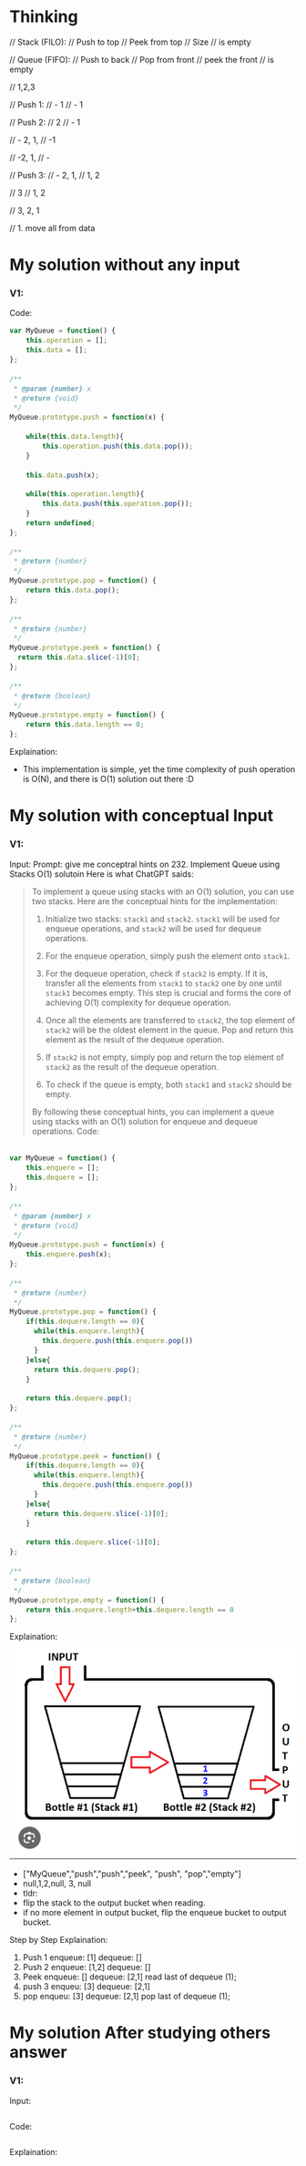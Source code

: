 # Thinking
// Stack (FILO):
  // Push to top
  // Peek from top
  // Size
  // is empty
  
// Queue (FIFO):
  // Push to back
  // Pop from front
  // peek the front
  // is empty 

// 1,2,3

// Push 1:
// - 1
// - 1

// Push 2:
// 2
// - 1

// - 2, 1,
// -1

// -2, 1,
// -

// Push 3:
// - 2, 1,
// 1, 2

// 3
// 1, 2

// 3, 2, 1

// 1. move all from data

# My solution without any input

### V1:
Code:
```js
var MyQueue = function() {
    this.operation = [];
    this.data = [];
};

/** 
 * @param {number} x
 * @return {void}
 */
MyQueue.prototype.push = function(x) {

    while(this.data.length){
        this.operation.push(this.data.pop());
    }

    this.data.push(x);
    
    while(this.operation.length){
        this.data.push(this.operation.pop());
    }
    return undefined;
};

/**
 * @return {number}
 */
MyQueue.prototype.pop = function() {
    return this.data.pop();
};

/**
 * @return {number}
 */
MyQueue.prototype.peek = function() {
  return this.data.slice(-1)[0];
};

/**
 * @return {boolean}
 */
MyQueue.prototype.empty = function() {
    return this.data.length == 0;
};

```
Explaination:
- This implementation is simple, yet the time complexity of push operation is O(N), and there is O(1) solution out there :D
# My solution with conceptual Input

### V1: 
Input:
Prompt:
   give me conceptral hints on 232. Implement Queue using Stacks O(1) solutoin 
Here is what ChatGPT saids:
> To implement a queue using stacks with an O(1) solution, you can use two stacks. Here are the conceptual hints for the implementation:
> 
> 1. Initialize two stacks: `stack1` and `stack2`. `stack1` will be used for enqueue operations, and `stack2` will be used for dequeue operations.
> 
> 2. For the enqueue operation, simply push the element onto `stack1`.
> 
> 3. For the dequeue operation, check if `stack2` is empty. If it is, transfer all the elements from `stack1` to `stack2` one by one until `stack1` becomes empty. This step is crucial and forms the core of achieving O(1) complexity for dequeue operation.
> 
> 4. Once all the elements are transferred to `stack2`, the top element of `stack2` will be the oldest element in the queue. Pop and return this element as the result of the dequeue operation.
> 
> 5. If `stack2` is not empty, simply pop and return the top element of `stack2` as the result of the dequeue operation.
> 
> 6. To check if the queue is empty, both `stack1` and `stack2` should be empty.
> 
> By following these conceptual hints, you can implement a queue using stacks with an O(1) solution for enqueue and dequeue operations.
Code:
```js

var MyQueue = function() {
    this.enquere = [];
    this.dequere = [];
};

/** 
 * @param {number} x
 * @return {void}
 */
MyQueue.prototype.push = function(x) {
    this.enquere.push(x);
};

/**
 * @return {number}
 */
MyQueue.prototype.pop = function() {
    if(this.dequere.length == 0){
      while(this.enquere.length){
        this.dequere.push(this.enquere.pop())
      }
    }else{
      return this.dequere.pop();
    }

    return this.dequere.pop();
};

/**
 * @return {number}
 */
MyQueue.prototype.peek = function() {
    if(this.dequere.length == 0){
      while(this.enquere.length){
        this.dequere.push(this.enquere.pop())
      }
    }else{
      return this.dequere.slice(-1)[0];
    }

    return this.dequere.slice(-1)[0];
};

/**
 * @return {boolean}
 */
MyQueue.prototype.empty = function() {
    return this.enquere.length+this.dequere.length == 0
};
```
Explaination:
![](../../z.Images/Pasted%20image%2020230524154537.png)

- ["MyQueue","push","push","peek", "push", "pop","empty"]
- null,1,2,null, 3, null
- tldr: 
- flip the stack to the output bucket when reading.
- if no more element in output bucket, flip the enqueue bucket to output bucket.

Step by Step Explaination:
1. Push 1
enqueue: [1]
dequeue: []
2. Push 2
enqueue: [1,2]
dequeue: []
3. Peek
enqueue: []
dequeue: [2,1]
read last of dequeue (1);
4. push 3
enqueu: [3]
dequeue: [2,1]
5. pop
enqueu: [3]
dequeue: [2,1]
pop last of dequeue (1);


# My solution After studying others answer

### V1: 
Input:
```js

```
Code:
```js

```
Explaination: